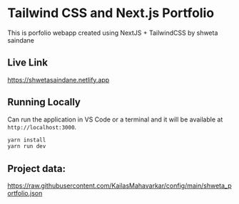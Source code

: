 # Tailwind CSS and Next.js Portfolio

This is porfolio webapp created using NextJS + TailwindCSS by shweta saindane

## Live Link
https://shwetasaindane.netlify.app


## Running Locally

Can run the application in VS Code or a terminal and it will be available at `http://localhost:3000`.

```bash
yarn install
yarn run dev
```

## Project data:
https://raw.githubusercontent.com/KailasMahavarkar/config/main/shweta_portfolio.json


